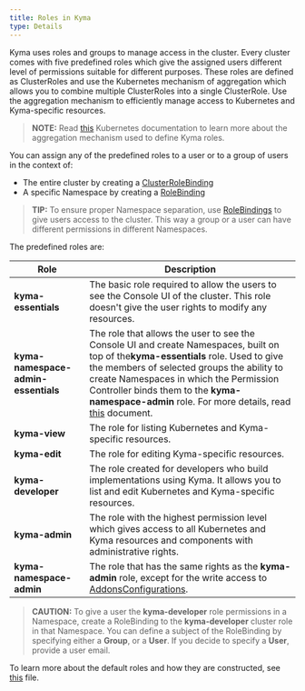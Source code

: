 ```yaml
---
title: Roles in Kyma
type: Details
---
```


Kyma uses roles and groups to manage access in the cluster. Every cluster comes with five predefined roles which give the assigned users different level of permissions suitable for different purposes.
These roles are defined as ClusterRoles and use the Kubernetes mechanism of aggregation which allows you to combine multiple ClusterRoles into a single ClusterRole. Use the aggregation mechanism to efficiently manage access to Kubernetes and Kyma-specific resources.

>**NOTE:** Read [this](https://kubernetes.io/docs/reference/access-authn-authz/rbac/#aggregated-clusterroles) Kubernetes documentation to learn more about the aggregation mechanism used to define Kyma roles.

You can assign any of the predefined roles to a user or to a group of users in the context of:  
  - The entire cluster by creating a [ClusterRoleBinding](https://kubernetes.io/docs/reference/access-authn-authz/rbac/#rolebinding-and-clusterrolebinding)
  - A specific Namespace by creating a [RoleBinding](https://kubernetes.io/docs/reference/access-authn-authz/rbac/#rolebinding-and-clusterrolebinding)

>**TIP:** To ensure proper Namespace separation, use [RoleBindings](https://kubernetes.io/docs/reference/access-authn-authz/rbac/#rolebinding-and-clusterrolebinding) to give users access to the cluster. This way a group or a user can have different permissions in different Namespaces.

The predefined roles are:

| Role | Description |
| --- | --- |
| **kyma-essentials** | The basic role required to allow the users to see the Console UI of the cluster. This role doesn't give the user rights to modify any resources. |
| **kyma-namespace-admin-essentials** | The role that allows the user to see the Console UI and create Namespaces, built on top of the**kyma-essentials** role. Used to give the members of selected groups the ability to create Namespaces in which the Permission Controller binds them to the **kyma-namespace-admin** role. For more details, read [this](#details-permission-controller) document.  |
| **kyma-view** | The role for listing Kubernetes and Kyma-specific resources. |
| **kyma-edit** | The role for editing Kyma-specific resources. |
| **kyma-developer** | The role created for developers who build implementations using Kyma. It allows you to list and edit Kubernetes and Kyma-specific resources. |
| **kyma-admin** | The role with the highest permission level which gives access to all Kubernetes and Kyma resources and components with administrative rights. |
| **kyma-namespace-admin** | The role that has the same rights as the **kyma-admin** role, except for the write access to [AddonsConfigurations](https://kyma-project.io/docs/master/components/helm-broker#custom-resource-addons-configuration). |

>**CAUTION:** To give a user the **kyma-developer** role permissions in a Namespace, create a RoleBinding to the **kyma-developer** cluster role in that Namespace. You can define a subject of the RoleBinding by specifying either a **Group**, or a **User**. If you decide to specify a **User**, provide a user email.  

To learn more about the default roles and how they are constructed, see [this](https://github.com/kyma-project/kyma/blob/master/resources/core/charts/cluster-users/templates/rbac-roles.yaml) file.
